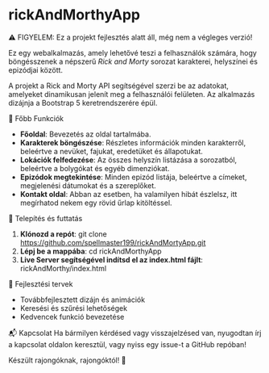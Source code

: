# rickAndMorthyApp

⚠ FIGYELEM: Ez a projekt fejlesztés alatt áll, még nem a végleges verzió!

Ez egy webalkalmazás, amely lehetővé teszi a felhasználók számára, hogy böngésszenek a népszerű *Rick and Morty* sorozat karakterei, helyszínei és epizódjai között. 

A projekt a Rick and Morty API segítségével szerzi be az adatokat, amelyeket dinamikusan jelenít meg a felhasználói felületen. Az alkalmazás dizájnja a Bootstrap 5 keretrendszerére épül.

🌟 Főbb Funkciók
- **Főoldal**: Bevezetés az oldal tartalmába.
- **Karakterek böngészése**: Részletes információk minden karakterről, beleértve a nevüket, fajukat, eredetüket és állapotukat.
- **Lokációk felfedezése**: Az összes helyszín listázása a sorozatból, beleértve a bolygókat és egyéb dimenziókat.
- **Epizódok megtekintése**: Minden epizód listája, beleértve a címeket, megjelenési dátumokat és a szereplőket.
- **Kontakt oldal**: Abban az esetben, ha valamilyen hibát észlelsz, itt megírhatod nekem egy rövid űrlap kitöltéssel.

🚀 Telepítés és futtatás
1. **Klónozd a repót**:
   git clone https://github.com/spellmaster199/rickAndMortyApp.git
2. **Lépj be a mappába**:
   cd rickAndMorthyApp
3. **Live Server segítségével indítsd el az index.html fájlt**:
   rickAndMorthy/index.html

🔧 Fejlesztési tervek
- Továbbfejlesztett dizájn és animációk
- Keresési és szűrési lehetőségek
- Kedvencek funkció bevezetése

📬 Kapcsolat
Ha bármilyen kérdésed vagy visszajelzésed van, nyugodtan írj a kapcsolat oldalon keresztül, vagy nyiss egy issue-t a GitHub repóban!

Készült rajongóknak, rajongóktól! 🚀

